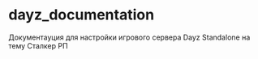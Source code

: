 # dayz_documentation

Документауция для настройки игрового сервера Dayz Standalone на тему Сталкер РП

